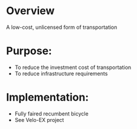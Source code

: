 # Overview
A low-cost, unlicensed form of transportation

# Purpose:
+ To reduce the investment cost of transportation
+ To reduce infrastructure requirements

# Implementation:
+ Fully faired recumbent bicycle
+ See Velo-EX project
